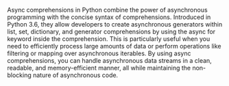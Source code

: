 Async comprehensions in Python combine the power of asynchronous programming with the concise syntax of comprehensions. Introduced in Python 3.6, they allow developers to create asynchronous generators within list, set, dictionary, and generator comprehensions by using the async for keyword inside the comprehension. This is particularly useful when you need to efficiently process large amounts of data or perform operations like filtering or mapping over asynchronous iterables. By using async comprehensions, you can handle asynchronous data streams in a clean, readable, and memory-efficient manner, all while maintaining the non-blocking nature of asynchronous code.
